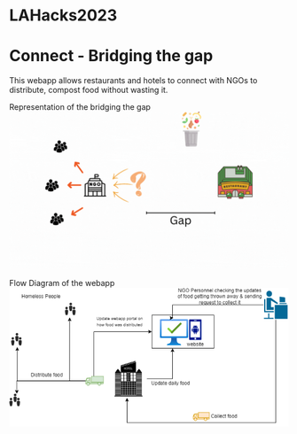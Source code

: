 # LAHacks2023
# Connect - Bridging the gap
This webapp allows restaurants and hotels to connect with NGOs to distribute, compost food without wasting it.

Representation of the bridging the gap <br/>
![alt text](https://github.com/aniketwattamwar/LAHacks2023/blob/main/Connect%20(2).gif)

Flow Diagram of the webapp <br/>
![alt text](https://github.com/aniketwattamwar/LAHacks2023/blob/main/flow_foodwastage.drawio.png)

